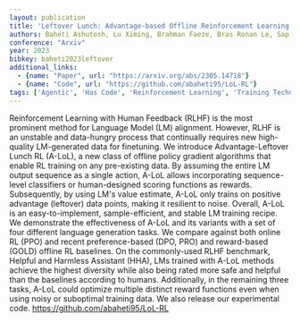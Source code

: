 ```yaml
---
layout: publication
title: 'Leftover Lunch: Advantage-based Offline Reinforcement Learning For Language Models'
authors: Baheti Ashutosh, Lu Ximing, Brahman Faeze, Bras Ronan Le, Sap Maarten, Riedl Mark
conference: "Arxiv"
year: 2023
bibkey: baheti2023leftover
additional_links:
  - {name: "Paper", url: "https://arxiv.org/abs/2305.14718"}
  - {name: "Code", url: "https://github.com/abaheti95/LoL-RL"}
tags: ['Agentic', 'Has Code', 'Reinforcement Learning', 'Training Techniques']
---
```

Reinforcement Learning with Human Feedback (RLHF) is the most prominent method for Language Model (LM) alignment. However, RLHF is an unstable and data-hungry process that continually requires new high-quality LM-generated data for finetuning. We introduce Advantage-Leftover Lunch RL (A-LoL), a new class of offline policy gradient algorithms that enable RL training on any pre-existing data. By assuming the entire LM output sequence as a single action, A-LoL allows incorporating sequence-level classifiers or human-designed scoring functions as rewards. Subsequently, by using LM's value estimate, A-LoL only trains on positive advantage (leftover) data points, making it resilient to noise. Overall, A-LoL is an easy-to-implement, sample-efficient, and stable LM training recipe. We demonstrate the effectiveness of A-LoL and its variants with a set of four different language generation tasks. We compare against both online RL (PPO) and recent preference-based (DPO, PRO) and reward-based (GOLD) offline RL baselines. On the commonly-used RLHF benchmark, Helpful and Harmless Assistant (HHA), LMs trained with A-LoL methods achieve the highest diversity while also being rated more safe and helpful than the baselines according to humans. Additionally, in the remaining three tasks, A-LoL could optimize multiple distinct reward functions even when using noisy or suboptimal training data. We also release our experimental code. https://github.com/abaheti95/LoL-RL
